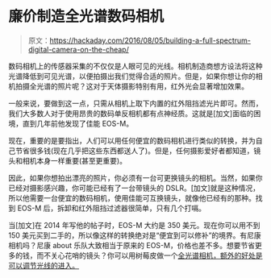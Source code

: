 # 廉价制造全光谱数码相机

> 原文：<https://hackaday.com/2016/08/05/building-a-full-spectrum-digital-camera-on-the-cheap/>

数码相机上的传感器采集的不仅仅是人眼可见的光线。相机制造商想方设法将这种光谱降低到可见光谱，以便拍摄出我们觉得合适的照片。但是，如果你想让你的相机拍摄全光谱的照片呢？这对于天体摄影特别有用，红外光会显著增加效果。

一般来说，要做到这一点，只需从相机上取下内置的红外阻挡滤光片即可。然而，我们大多数人对于使用昂贵的数码单反相机都有点神经质。这就是[加文]面临的困境，直到几年前他发现了佳能 EOS-M。

现在，重要的是要指出，人们可以用任何便宜的数码相机进行类似的转换，并为自己节省很多钱(现在几乎把这些东西都送人了)。但是，任何摄影爱好者都知道，镜头和相机本身一样重要(甚至更重要)。

因此，如果你想拍出漂亮的照片，你必须有一台可更换镜头的相机。当然，如果你已经对摄影感兴趣，你可能已经有了一台带镜头的 DSLR。[加文]就是这种情况，所以他需要一台便宜的数码相机，使用佳能可互换镜头，就像他已经有的那种。找到 EOS-M 后，拆卸和红外阻挡过滤器很简单，只有几个打嗝。

当[加文]在 2014 年写他的帖子时，EOS-M 大约是 350 美元。现在你可以用不到 150 美元买到二手的，所以像这样的转换绝对是“便宜到可以修补”的境界。有尼康相机吗？尼康 about 乐队大致相当于原来的 EOS-M，价格也差不多。想要节省更多的钱，而不关心花哨的镜头？你可以用树莓皮做一个[全光谱相机，额外的好处是可以调节光线的进入。](https://hackaday.com/2014/10/03/camera-mod-lets-this-raspberry-pi-shoot-in-different-spectrums/)